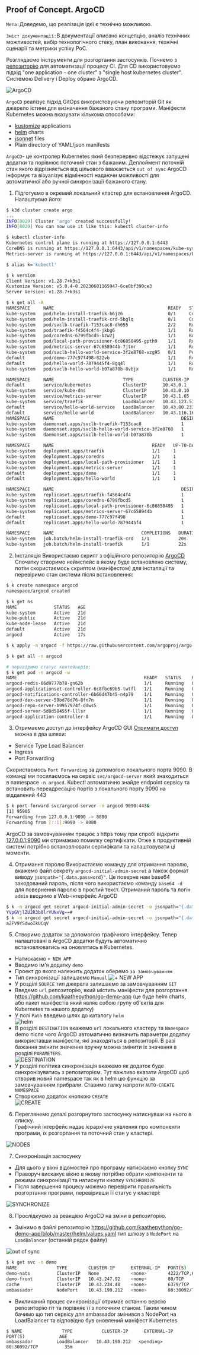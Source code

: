 ## Proof of Concept. ArgoCD

`Мета:`Доведемо, що реалізація ідеї є технічно можливою.

`Зміст документації:`В документації описано концепцію, аналіз технічних можливостей, вибір технологічного стеку, план виконання, технічні сценарії та метрики успіху PoC.

Розглядаємо інструменти для розгортання застосунків. Почнемо з [репозиторію](https://github.com/kaathepython/AsciiArtify) для автоматизації процесу CI. Для CD використовуємо підхід "one application - one cluster" з "single host kubernetes cluster". Системою Delivery і Deploy обрано ArgoCD.

![ArgoCD](.img/argocd_arch.png)  

`ArgoCD` реалізує підхід GitOps використовуючи репозиторій Git як джерело істини для визначення бажаного стану програми. Маніфести Kubernetes можна вказувати кількома способами:  
- [kustomize](https://kustomize.io/) applications  
- [helm](https://helm.sh/) charts
- [jsonnet](https://jsonnet.org/) files
- Plain directory of YAML/json manifests  

`ArgoCD`- це контролер Kubernetes який безперервно відстежує запущені додатки та порівнює поточний стан з бажаним. Деплоймент поточній стан якого відрізняється від цільового вважається `out of sync` ArgoCD інформує та візуалізує відмінності надаючи можливості для автоматичної або ручної синхронізації бажаного стану. 

1. Підготуємо в окремий локальний кластер для встановлення ArgoCD. Налаштуємо його:  
```bash
$ k3d cluster create argo
... 
INFO[0029] Cluster 'argo' created successfully!         
INFO[0029] You can now use it like this: kubectl cluster-info

$ kubectl cluster-info
Kubernetes control plane is running at https://127.0.0.1:6443
CoreDNS is running at https://127.0.0.1:6443/api/v1/namespaces/kube-system/services/kube-dns:dns/proxy
Metrics-server is running at https://127.0.0.1:6443/api/v1/namespaces/kube-system/services/https:metrics-server:https/roxy

$ alias k='kubectl'

$ k version
Client Version: v1.28.7+k3s1
Kustomize Version: v5.0.4-0.20230601165947-6ce0bf390ce3
Server Version: v1.28.7+k3s1

$ k get all -A
NAMESPACE     NAME                                           READY   STATUS      RESTARTS      AGE
kube-system   pod/helm-install-traefik-b6jz6                 0/1     Completed   1             21d
kube-system   pod/helm-install-traefik-crd-5bglq             0/1     Completed   0             21d
kube-system   pod/svclb-traefik-7153cac8-dh655               2/2     Running     8 (20h ago)   21d
kube-system   pod/traefik-f4564c4f4-jkbg6                    1/1     Running     4 (20h ago)   21d
kube-system   pod/coredns-6799fbcd5-bzw2j                    1/1     Running     4 (20h ago)   21d
kube-system   pod/local-path-provisioner-6c86858495-gpth9    1/1     Running     7 (20h ago)   21d
kube-system   pod/metrics-server-67c658944b-7jtmr            1/1     Running     7 (20h ago)   21d
kube-system   pod/svclb-hello-world-service-3f2e8768-vzg95   0/1     Pending     0             19h
default       pod/demo-777c97f498-822vb                      1/1     Running     0             19h
default       pod/hello-world-7879445f4-8gq4l                1/1     Running     0             3h16m
kube-system   pod/svclb-hello-world-b07a870b-8vbjx           1/1     Running     0             3h16m

NAMESPACE     NAME                          TYPE           CLUSTER-IP      EXTERNAL-IP    PORT(S)                      AGE
default       service/kubernetes            ClusterIP      10.43.0.1       <none>         443/TCP                      21d
kube-system   service/kube-dns              ClusterIP      10.43.0.10      <none>         53/UDP,53/TCP,9153/TCP       21d
kube-system   service/metrics-server        ClusterIP      10.43.1.65      <none>         443/TCP                      21d
kube-system   service/traefik               LoadBalancer   10.43.123.51    10.10.10.143   80:30894/TCP,443:32606/TCP   21d
default       service/hello-world-service   LoadBalancer   10.43.80.233    <pending>      80:30174/TCP                 19h
default       service/hello-world           LoadBalancer   10.43.116.160   10.10.10.143   8080:30823/TCP               3h16m
NAMESPACE     NAME                                                DESIRED   CURRENT   READY   UP-TO-DATE   AVAILABLE   NODE SELECTOR   AGE
kube-system   daemonset.apps/svclb-traefik-7153cac8               1         1         1       1            1           <none>          21d
kube-system   daemonset.apps/svclb-hello-world-service-3f2e8768   1         1         0       1            0           <none>          19h
kube-system   daemonset.apps/svclb-hello-world-b07a870b           1         1         1       1            1           <none>          3h16m

NAMESPACE     NAME                                     READY   UP-TO-DATE   AVAILABLE   AGE
kube-system   deployment.apps/traefik                  1/1     1            1           21d
kube-system   deployment.apps/coredns                  1/1     1            1           21d
kube-system   deployment.apps/local-path-provisioner   1/1     1            1           21d
kube-system   deployment.apps/metrics-server           1/1     1            1           21d
default       deployment.apps/demo                     1/1     1            1           20d
default       deployment.apps/hello-world              1/1     1            1           3h16m

NAMESPACE     NAME                                                DESIRED   CURRENT   READY   AGE
kube-system   replicaset.apps/traefik-f4564c4f4                   1         1         1       21d
kube-system   replicaset.apps/coredns-6799fbcd5                   1         1         1       21d
kube-system   replicaset.apps/local-path-provisioner-6c86858495   1         1         1       21d
kube-system   replicaset.apps/metrics-server-67c658944b           1         1         1       21d
default       replicaset.apps/demo-777c97f498                     1         1         1       20d
default       replicaset.apps/hello-world-7879445f4               1         1         1       3h16m

NAMESPACE     NAME                                 COMPLETIONS   DURATION   AGE
kube-system   job.batch/helm-install-traefik-crd   1/1           20s        21d
kube-system   job.batch/helm-install-traefik       1/1           22s        21d
```
2. Інсталяція 
Використаємо скрипт з офіційного репозиторію [ArgoCD](https://argo-cd.readthedocs.io/en/stable/#quick-start) Спочатку створимо неймспейс в якому буде встановлено систему, потім скористаємось скриптом (маніфестом) для інсталяції та перевіримо стан системи після встановлення:     
```bash
$ k create namespace argocd
namespace/argocd created

$ k get ns
NAME              STATUS   AGE
kube-system       Active   21d
kube-public       Active   21d
kube-node-lease   Active   21d
default           Active   21d
argocd            Active   17s

$ k apply -n argocd -f https://raw.githubusercontent.com/argoproj/argo-cd/stable/manifests/install.yaml

$ k get all -n argocd

# перевіримо статус контейнерів: 
$ k get pod -n argocd -w
NAME                                                READY   STATUS    RESTARTS   AGE
argocd-redis-66d9777b78-gn62b                       1/1     Running   0          2m48s
argocd-applicationset-controller-6c8fbc69b5-twtfl   1/1     Running   0          2m48s
argocd-notifications-controller-6b66d47b45-n4p79    1/1     Running   0          2m48s
argocd-dex-server-59bd76d76-8fn7n                   1/1     Running   0          2m48s
argocd-repo-server-b9957974f-ddws5                  1/1     Running   0          2m48s
argocd-server-5d8d58455f-lllsr                      1/1     Running   0          2m48s
argocd-application-controller-0                     1/1     Running   0          2m47s
```
3. Отримаємо доступ до інтерфейсу ArgoCD GUI 
[Отримати доступ](https://argo-cd.readthedocs.io/en/stable/getting_started/#3-access-the-argo-cd-api-server) можна в два шляхи:  
- Service Type Load Balancer  
- Ingress  
- Port Forwarding 

Скористаємось `Port Forwarding` за допомогою локального порта 9090. В команді ми посилаємось на сервіс `svc/argocd-server` який знаходиться в namespace `-n argocd`. Kubectl автоматично знайде endpoint сервісу та встановить переадресацію портів з локального порту 9090 на віддалений 443 
```bash
$ k port-forward svc/argocd-server -n argocd 9090:443&
[1] 95905
Forwarding from 127.0.0.1:9090 -> 8080
Forwarding from [::1]:9090 -> 8080
```
ArgoCD за замовчуванням працює з https тому при спробі відкрити [127.0.0.1:9090](https://127.0.0.1:9090/) ми отримаємо помилку сертифікати. Отже в продуктивній системі потрібно встановлювати сертифікати та налаштовувати ці моменти. 

4. Отримання паролю 
Використаємо команду для отримання паролю, вкажемо файл секрету `argocd-initial-admin-secret` а також формат  виводу `jsonpath="{.data.password}"`. Це поверне нам base64 закодований пароль, після чого використаємо команду `base64 -d` для повернення паролю в простий текст. Отриманий пароль та логін `admin` вводимо в Web-інтерфейс ArgoCD   
```bash
$ k -n argocd get secret argocd-initial-admin-secret -o jsonpath="{.data.password}"
YVpGVjlZU2R3b0lrVUNxVg==#                                                                                                        
$ k -n argocd get secret argocd-initial-admin-secret -o jsonpath="{.data.password}"|base64 -d; echo
aZFV9YSdwoIkUCqV
```
5. Створимо додаток за допомогою графічного інтерфейсу. 
Тепер налаштовані в ArgoCD додатки будуть автоматично встановлюватись на оновлятись в Kubernetes. 
- Натискаємо `+ NEW APP` 
- Вводимо ім'я додатку `demo`
- Проект до якого належить додаток оберемо `за замовчуванням`
- Тип синхронізації залишаємо `Manual`
![+ NEW APP](.img/agro_newapp.png)  
- У розділі `SOURCE` тип джерела залишаємо за замовчуванням `GIT`
- Введемо `url` репозиторію, який містить маніфести для розгортання https://github.com/kaathepython/go-demo-app (це буде helm charts, або пакет маніфестів який являє собою групу об'єктів для Kubernetes та нашого додатку)
- У полі `Path` введемо шлях до каталогу `helm`  
![helm](.img/argo_helm.png)  
- В розділі `DESTINATION` вкажемо `url` локального кластеру та `Namespace` demo після чого ArgoCD автоматично визначить параметри додатку використавши маніфести, які знаходяться в репозиторії. В разі бажання змінити значення вручну можна змінити іх значення в розділі `PARAMETERS`.  
![DESTINATION](.img/argo_dest.png)  
- У розділі політика синхронізація вкажемо як додаток буде синхронізуватись з репозиторієм. Тут важливо вказати ArgoCD щоб створив новий namespace так як в helm цю функцію за замовчуванням прибрали. Ставимо галку напроти `AUTO-CREATE NAMESPACE`   
- Створюємо додаток кнопкою `CREATE`  
![CREATE](.img/argo_create.png)  

6. Переглянемо деталі розгорнутого застосунку натиснувши на нього в списку.  
Графічний інтерфейс надає ієрархічне уявлення про компоненти програми, їх розгортання та поточний стан у кластері. 

![NODES](.img/ArgoCD.gif)  

7. Синхронізація застосунку 
- Для цього у вікні відомостей про програму натискаємо кнопку `SYNC` 
- Праворуч вискакує вікно в якому потрібно обрати компоненти та режими синхронізації та натиснути кнопку `SYNCHRONIZE`  
- Після завершення процесу можемо перевірити правильність розгортання програми, перевіривши її статус у кластері:  

![SYNCHRONIZE](.img/argo_status.png)  

8. Прослідкуємо за реакцією ArgoCD на зміни в репозиторію.
- Змінимо в файлі репозиторію https://github.com/kaathepython/go-demo-app/blob/master/helm/values.yaml тип шлюзу з `NodePort` на `LoadBalancer` (останній рядок файлу)  

![out of sync](.img/argo_outofsync.png)

```bash
$ k get svc -n demo
NAME               TYPE        CLUSTER-IP      EXTERNAL-IP   PORT(S)                                                 AGE
demo-nats          ClusterIP   None            <none>        4222/TCP,6222/TCP,8222/TCP,7777/TCP,7422/TCP,7522/TCP   31m
demo-front         ClusterIP   10.43.247.92    <none>        80/TCP                                                  31m
cache              ClusterIP   10.43.234.48    <none>        6379/TCP                                                31m
ambassador         NodePort    10.43.190.212   <none>        80:30092/TCP                                            31m
```
- Викликаний процес синхронізації отримає останню версію репозиторію гіт та порівняє її з поточним станом. Таким чином бачимо що тип сервісу для ambassador змінився з NodePort на LoadBalancer та відповідно був оновлений маніфест Kubernetes
```bath
$ NAME               TYPE           CLUSTER-IP      EXTERNAL-IP   PORT(S)             AGE
ambassador         LoadBalancer   10.43.190.212   <pending>     80:30092/TCP          35m
```
